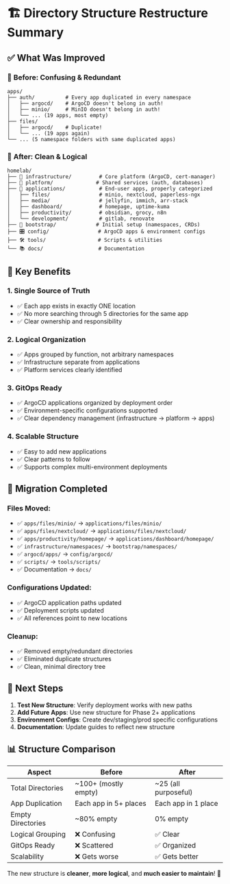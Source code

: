 # 🏗️ Directory Structure Restructure Summary

## ✅ What Was Improved

### 🔧 **Before: Confusing & Redundant**
```
apps/
├── auth/          # Every app duplicated in every namespace
│   ├── argocd/    # ArgoCD doesn't belong in auth!
│   ├── minio/     # MinIO doesn't belong in auth!
│   └── ... (19 apps, most empty)
├── files/
│   ├── argocd/    # Duplicate!
│   └── ... (19 apps again)
└── ... (5 namespace folders with same duplicated apps)
```

### 🎯 **After: Clean & Logical**
```
homelab/
├── 🔧 infrastructure/         # Core platform (ArgoCD, cert-manager)
├── 🔐 platform/              # Shared services (auth, databases)
├── 📱 applications/           # End-user apps, properly categorized
│   ├── files/                # minio, nextcloud, paperless-ngx
│   ├── media/                # jellyfin, immich, arr-stack
│   ├── dashboard/            # homepage, uptime-kuma
│   ├── productivity/         # obsidian, grocy, n8n
│   └── development/          # gitlab, renovate
├── 🚀 bootstrap/             # Initial setup (namespaces, CRDs)
├── 🎛️ config/                # ArgoCD apps & environment configs
├── 🛠️ tools/                 # Scripts & utilities
└── 📚 docs/                  # Documentation
```

## 🎯 Key Benefits

### 1. **Single Source of Truth**
- ✅ Each app exists in exactly ONE location
- ✅ No more searching through 5 directories for the same app
- ✅ Clear ownership and responsibility

### 2. **Logical Organization**
- ✅ Apps grouped by function, not arbitrary namespaces
- ✅ Infrastructure separate from applications
- ✅ Platform services clearly identified

### 3. **GitOps Ready**
- ✅ ArgoCD applications organized by deployment order
- ✅ Environment-specific configurations supported
- ✅ Clear dependency management (infrastructure → platform → apps)

### 4. **Scalable Structure**
- ✅ Easy to add new applications
- ✅ Clear patterns to follow
- ✅ Supports complex multi-environment deployments

## 🔄 Migration Completed

### Files Moved:
- ✅ `apps/files/minio/` → `applications/files/minio/`
- ✅ `apps/files/nextcloud/` → `applications/files/nextcloud/`
- ✅ `apps/productivity/homepage/` → `applications/dashboard/homepage/`
- ✅ `infrastructure/namespaces/` → `bootstrap/namespaces/`
- ✅ `argocd/apps/` → `config/argocd/`
- ✅ `scripts/` → `tools/scripts/`
- ✅ Documentation → `docs/`

### Configurations Updated:
- ✅ ArgoCD application paths updated
- ✅ Deployment scripts updated
- ✅ All references point to new locations

### Cleanup:
- ✅ Removed empty/redundant directories
- ✅ Eliminated duplicate structures
- ✅ Clean, minimal directory tree

## 🚀 Next Steps

1. **Test New Structure**: Verify deployment works with new paths
2. **Add Future Apps**: Use new structure for Phase 2+ applications
3. **Environment Configs**: Create dev/staging/prod specific configurations
4. **Documentation**: Update guides to reflect new structure

## 📊 Structure Comparison

| Aspect | Before | After |
|--------|--------|--------|
| Total Directories | ~100+ (mostly empty) | ~25 (all purposeful) |
| App Duplication | Each app in 5+ places | Each app in 1 place |
| Empty Directories | ~80% empty | 0% empty |
| Logical Grouping | ❌ Confusing | ✅ Clear |
| GitOps Ready | ❌ Scattered | ✅ Organized |
| Scalability | ❌ Gets worse | ✅ Gets better |

The new structure is **cleaner**, **more logical**, and **much easier to maintain**! 🎉
